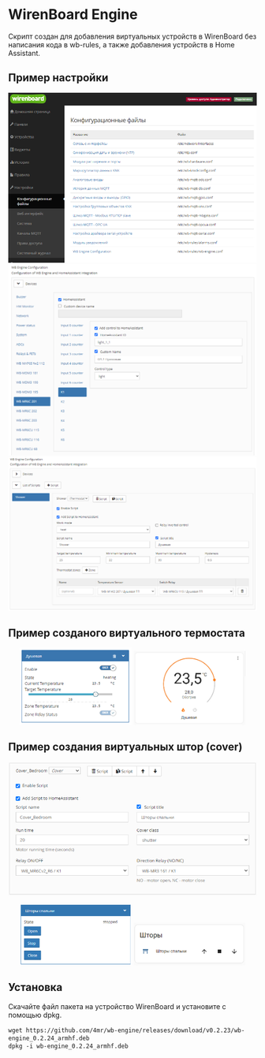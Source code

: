 # WirenBoard Engine

Скрипт создан для добавления виртуальных устройств в WirenBoard без написания кода в wb-rules, а также добавления устройств в Home Assistant.

## Пример настройки

<p align="center">
  <img src="docs/images/configs.png">
  <img src="docs/images/wb-engine1.png">
  <img src="docs/images/wb-engine2.png">
</p>

## Пример созданого виртуального термостата

<p align="center">
  <img src="docs/images/wb-engine3.png" width="45%">
  <img src="docs/images/ha1.png" width="45%">
</p>

## Пример создания виртуальных штор (cover)

<p align="center">
  <img src="docs/images/script_cover1.png">
</p>
<p align="center">
  <img src="docs/images/script_cover2.png" width="45%">
  <img src="docs/images/script_cover3.png" width="45%">
</p>

## Установка

Скачайте файл пакета на устройство WirenBoard и установите с помощью dpkg.

```
wget https://github.com/4mr/wb-engine/releases/download/v0.2.23/wb-engine_0.2.24_armhf.deb
dpkg -i wb-engine_0.2.24_armhf.deb
```

